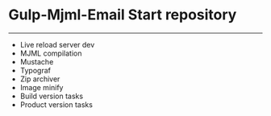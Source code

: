 # Gulp-Mjml-Email Start repository
---

- Live reload server dev
- MJML compilation
- Mustache
- Typograf
- Zip archiver
- Image minify
- Build version tasks
- Product version tasks
